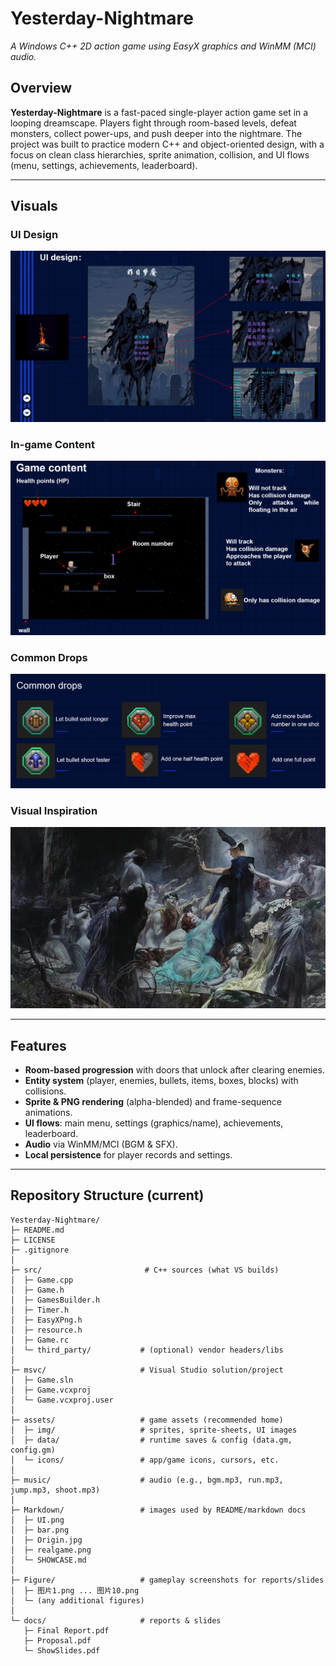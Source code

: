# Yesterday-Nightmare

*A Windows C++ 2D action game using EasyX graphics and WinMM (MCI) audio.*

## Overview
**Yesterday-Nightmare** is a fast-paced single-player action game set in a looping dreamscape. Players fight through room-based levels, defeat monsters, collect power-ups, and push deeper into the nightmare. The project was built to practice modern C++ and object-oriented design, with a focus on clean class hierarchies, sprite animation, collision, and UI flows (menu, settings, achievements, leaderboard).

---

## Visuals

### UI Design
![UI design](Markdown/UI.png)

### In-game Content
![In-game content](Markdown/realgame.png)

### Common Drops
![Common drops](Markdown/bar.png)

### Visual Inspiration
![Visual inspiration](Markdown/Origin.jpg)





---

## Features
- **Room-based progression** with doors that unlock after clearing enemies.
- **Entity system** (player, enemies, bullets, items, boxes, blocks) with collisions.
- **Sprite & PNG rendering** (alpha-blended) and frame-sequence animations.
- **UI flows**: main menu, settings (graphics/name), achievements, leaderboard.
- **Audio** via WinMM/MCI (BGM & SFX).
- **Local persistence** for player records and settings.

---

## Repository Structure (current)

```text
Yesterday-Nightmare/
├─ README.md
├─ LICENSE
├─ .gitignore
│
├─ src/                       # C++ sources (what VS builds)
│  ├─ Game.cpp
│  ├─ Game.h
│  ├─ GamesBuilder.h
│  ├─ Timer.h
│  ├─ EasyXPng.h
│  ├─ resource.h
│  ├─ Game.rc
│  └─ third_party/           # (optional) vendor headers/libs
│
├─ msvc/                     # Visual Studio solution/project
│  ├─ Game.sln
│  ├─ Game.vcxproj
│  └─ Game.vcxproj.user
│
├─ assets/                   # game assets (recommended home)
│  ├─ img/                   # sprites, sprite-sheets, UI images
│  ├─ data/                  # runtime saves & config (data.gm, config.gm)
│  └─ icons/                 # app/game icons, cursors, etc.
│
├─ music/                    # audio (e.g., bgm.mp3, run.mp3, jump.mp3, shoot.mp3)
│
├─ Markdown/                 # images used by README/markdown docs
│  ├─ UI.png
│  ├─ bar.png
│  ├─ Origin.jpg
│  ├─ realgame.png
│  └─ SHOWCASE.md
│
├─ Figure/                   # gameplay screenshots for reports/slides
│  ├─ 图片1.png ... 图片10.png
│  └─ (any additional figures)
│
└─ docs/                     # reports & slides
   ├─ Final Report.pdf
   ├─ Proposal.pdf
   └─ ShowSlides.pdf
